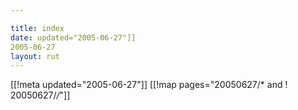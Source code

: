 ```yaml
---

title: index
date: updated="2005-06-27"]]
2005-06-27
layout: rut
---
```


[[!meta updated="2005-06-27"]]
[[!map pages="20050627/* and ! 20050627/*/*"]]
